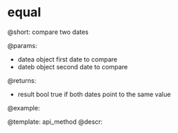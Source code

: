 equal
=============

@short: compare two dates
	

@params:
- datea     object     first date to compare
- dateb     object     second date to compare

@returns:
- result     bool     true if both dates point to the same value
	

@example:


@template:	api_method
@descr:


